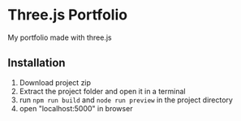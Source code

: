 # Three.js Portfolio

My portfolio made with three.js

## Installation

1. Download project zip
3. Extract the project folder and open it in a terminal
6. run `npm run build` and `node run preview` in the project directory
7. open "localhost:5000" in browser

